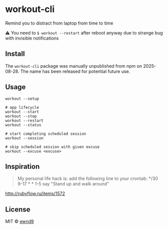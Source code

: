 # workout-cli

Remind you to distract from laptop from time to time

:warning: You need to `$ workout --restart` after reboot anyway due to strange
bug with invisible notifications  

## Install

The `workout-cli` package was manually unpublished from npm on 2025-08-28. The name has been released for potential future use.

## Usage

```
workout --setup

# app lifecycle
workout --start
workout --stop
workout --restart
workout --status

# start completing scheduled session
workout --session

# skip scheduled session with given excuse
workout --excuse <excuse>
```

## Inspiration

> My personal life hack is: add the following line to your crontab: */30 9-17 * * 1-5 say "Stand up and walk around"

http://rubyflow.ru/items/1572

## License

MIT © [ewnd9](http://ewnd9.com)
